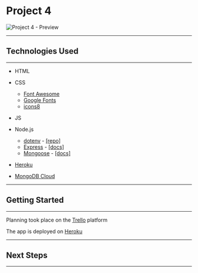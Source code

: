 # Project 4

![Project 4 - Preview](https://imgur.com/jvlHphx.png)

---

## Technologies Used

---

- HTML
- CSS
  - [Font Awesome](https://fontawesome.com/)
  - [Google Fonts](https://fonts.google.com/)
  - [icons8](https://icons8.com/)
- JS
- Node.js

  - [dotenv](https://www.npmjs.com/package/dotenv) - [[repo]](https://github.com/motdotla/dotenv#readme)
  - [Express](https://www.npmjs.com/package/express) - [[docs]](http://expressjs.com/en/4x/api.html)
  - [Mongoose](https://www.npmjs.com/package/mongoose) - [[docs]](https://mongoosejs.com/docs/guide.html)

- [Heroku](https://www.heroku.com/)

- [MongoDB Cloud](https://www.mongodb.com/cloud)

---

## Getting Started

---

Planning took place on the [Trello](https://trello.com/b/tRo19vkS/project-4) platform

The app is deployed on [Heroku](http://.herokuapp.com/)

---

## Next Steps

---


